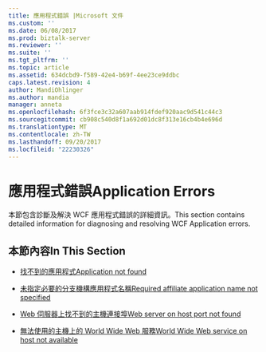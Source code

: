 ```yaml
---
title: 應用程式錯誤 |Microsoft 文件
ms.custom: ''
ms.date: 06/08/2017
ms.prod: biztalk-server
ms.reviewer: ''
ms.suite: ''
ms.tgt_pltfrm: ''
ms.topic: article
ms.assetid: 634dcbd9-f589-42e4-b69f-4ee23ce9ddbc
caps.latest.revision: 4
author: MandiOhlinger
ms.author: mandia
manager: anneta
ms.openlocfilehash: 6f3fce3c32a607aab914fdef920aac9d541c44c3
ms.sourcegitcommit: cb908c540d8f1a692d01dc8f313e16cb4b4e696d
ms.translationtype: MT
ms.contentlocale: zh-TW
ms.lasthandoff: 09/20/2017
ms.locfileid: "22230326"
---
```

# <a name="application-errors"></a><span data-ttu-id="d7ce1-102">應用程式錯誤</span><span class="sxs-lookup"><span data-stu-id="d7ce1-102">Application Errors</span></span>
<span data-ttu-id="d7ce1-103">本節包含診斷及解決 WCF 應用程式錯誤的詳細資訊。</span><span class="sxs-lookup"><span data-stu-id="d7ce1-103">This section contains detailed information for diagnosing and resolving WCF Application errors.</span></span>  
  
## <a name="in-this-section"></a><span data-ttu-id="d7ce1-104">本節內容</span><span class="sxs-lookup"><span data-stu-id="d7ce1-104">In This Section</span></span>  
  
-   [<span data-ttu-id="d7ce1-105">找不到的應用程式</span><span class="sxs-lookup"><span data-stu-id="d7ce1-105">Application not found</span></span>](../core/application-not-found.md)  
  
-   [<span data-ttu-id="d7ce1-106">未指定必要的分支機構應用程式名稱</span><span class="sxs-lookup"><span data-stu-id="d7ce1-106">Required affiliate application name not specified</span></span>](../core/required-affiliate-application-name-not-specified.md)  
  
-   [<span data-ttu-id="d7ce1-107">Web 伺服器上找不到的主機連接埠</span><span class="sxs-lookup"><span data-stu-id="d7ce1-107">Web server on host port not found</span></span>](../core/web-server-on-host-port-not-found.md)  
  
-   [<span data-ttu-id="d7ce1-108">無法使用的主機上的 World Wide Web 服務</span><span class="sxs-lookup"><span data-stu-id="d7ce1-108">World Wide Web service on host not available</span></span>](../core/world-wide-web-service-on-host-not-available.md)